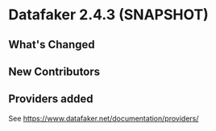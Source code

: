 # Datafaker 2.4.3 (SNAPSHOT)

## What's Changed

## New Contributors

## Providers added

See https://www.datafaker.net/documentation/providers/
